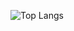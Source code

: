 ![Top Langs](https://github-readme-stats.vercel.app/api/top-langs/?username=anuraghazra&hide=jupyter)
